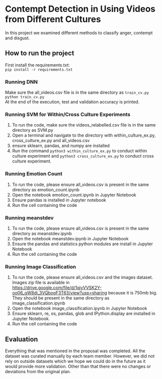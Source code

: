# Contempt Detection in Using Videos from Different Cultures
In this project we examined different methods to classify anger, contempt and disgust.


## How to run the project
First install the requirements.txt:  
```pip install -r requirements.txt```

### Running DNN
Make sure the all_videos.csv file is in the same directory as ```train_cv.py```
```python train_cv.py```  
At the end of the execution, test and validation accuracy is printed.

### Running SVM for Within/Cross Culture Experiments
1. To run the code, make sure the videos_relabelled.csv file is in the same directory as SVM.py
2. Open a terminal and navigate to the directory with within_culture_ex.py, cross_culture_ex.py and all_videos.csv
3. ensure sklearn, pandas, and numpy are installed
4. Run the command ```python3 within_culture_ex.py``` to conduct within culture experiment and ```python3 cross_culture_ex.py``` to conduct cross culture experiment.

### Running Emotion Count
1. To run the code, please ensure all_videos.csv is present in the same directory as emotion_count.ipynb
2. Open the notebook emotion_count.ipynb in Jupyter Notebook
3. Ensure pandas is installed in Jupyter notebook 
4. Run the cell containing the code

### Running meanstdev
1. To run the code, please ensure all_videos.csv is present in the same directory as meanstdev.ipynb
2. Open the notebook meanstdev.ipynb in Jupyter Notebook
3. Ensure the pandas and statistics python modules are install in Jupyter Notebook
4. Run the cell containing the code

### Running Image Classification
1. To run the code, please ensure all_videos.csv and the images dataset. Images zip file is available in https://drive.google.com/file/d/1qjyVVSK2Y-oo06_gW8dj_3VQbogF3T63/view?usp=sharing  because it is 750mb big. They should be present in the same directory as image_classification.ipynb
2. Open the notebook image_classification.ipynb in Jupyter Notebook
3. Ensure sklearn, re, os, pandas, glob and IPython.display are installed in Jupyter Notebook.
4. Run the cell containing the code

 
## Evaluation
Everything that was mentioned in the proposal was completed. All the dataset was curated manually by each team member. However, we did not rely on outside datasets which we hope we could do in the future as it would provide more validation. Other than that there were no changes or deviations from the original plan. 
